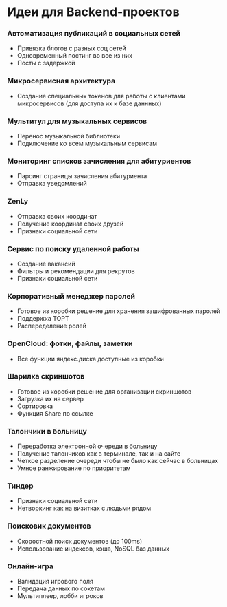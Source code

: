 # Идеи для Backend-проектов

### Автоматизация публикаций в социальных сетей
  *  Привязка блогов с разных соц сетей
  *  Одновременный постинг во все из них
  *  Посты с задержкой

### Микросервисная архитектура
  *  Создание специальных токенов для работы с клиентами микросервисов (для доступа их к базе даннных)

### Мультитул для музыкальных сервисов
  *  Перенос музыкальной библиотеки
  *  Подключение ко всем музыкальным сервисам

### Мониторинг списков зачисления для абитуриентов
  *  Парсинг страницы зачисления абитуриента
  *  Отправка уведомлений

### ZenLy
  *  Отправка своих координат
  *  Получение координат своих друзей
  *  Признаки социальной сети

### Сервис по поиску удаленной работы
  *  Создание вакансий
  *  Фильтры и рекомендации для рекрутов
  *  Признаки социальной сети

### Корпоративный менеджер паролей
  *  Готовое из коробки решение для хранения зашифрованных паролей
  *  Поддержка TOPT
  *  Распеределение ролей

### OpenCloud: фотки, файлы, заметки
  *  Все функции яндекс.диска доступные из коробки

### Шарилка скриншотов
  *  Готовое из коробки решение для организации скриншотов
  *  Загрузка их на сервер
  *  Сортировка
  *  Функция Share по ссылке

### Талончики в больницу
  *  Переработка электронной очереди в больницу
  *  Получение талончиков как в терминале, так и на сайте
  *  Четкое разделение очереди чтобы не было как сейчас в больницах
  *  Умное ранжирование по приоритетам

### Тиндер
  *  Признаки социальной сети
  *  Нетворкинг как на визитках с людьми рядом

### Поисковик документов
  * Скоростной поиск документов (до 100ms)
  * Использование индексов, кэша, NoSQL баз данных

### Онлайн-игра
  * Валидация игрового поля
  * Передача данных по сокетам
  * Мультиплеер, лобби игроков